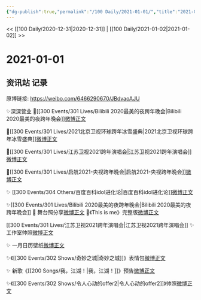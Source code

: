 ```yaml
---
{"dg-publish":true,"permalink":"/100 Daily/2021-01-01/","title":"2021-01-01","created":"2023-04-08T18:25:35.530+08:00","updated":"2023-04-08T20:39:28.808+08:00"}
---
```



<< [[100 Daily/2020-12-31\|2020-12-31]] | [[100 Daily/2021-01-02\|2021-01-02]] >>

# 2021-01-01

## 资讯站 记录

原博链接: https://weibo.com/6466290670/JBdvaoAJU

✨深深营业
💫[[300 Events/301 Lives/Bilibili 2020最美的夜跨年晚会\|Bilibili 2020最美的夜跨年晚会]][微博正文](https://m.weibo.cn/6466290670/4588651420065624)

💫[[300 Events/301 Lives/2021北京卫视环球跨年冰雪盛典\|2021北京卫视环球跨年冰雪盛典]][微博正文](https://m.weibo.cn/6466290670/4588685952295740)

💫[[300 Events/301 Lives/江苏卫视2021跨年演唱会\|江苏卫视2021跨年演唱会]][微博正文](https://m.weibo.cn/6466290670/4588690791208169)

💫[[300 Events/301 Lives/启航2021-央视跨年晚会\|启航2021-央视跨年晚会]][微博正文](https://m.weibo.cn/6466290670/4588699126600147)

✨ [[300 Events/304 Others/百度百科idol进化论\|百度百科idol进化论]][微博正文](https://m.weibo.cn/6466290670/4588518472686404)

✨[[300 Events/301 Lives/Bilibili 2020最美的夜跨年晚会\|Bilibili 2020最美的夜跨年晚会]]
💫 舞台照分享[微博正文](https://m.weibo.cn/6466290670/4588664174941940)
💫《This is me》完整版[微博正文](https://m.weibo.cn/6466290670/4588539418772403)

[[300 Events/301 Lives/江苏卫视2021跨年演唱会\|江苏卫视2021跨年演唱会]]
✨ 工作室帅照[微博正文](https://m.weibo.cn/6466290670/4588660093622637)

✨ 一月日历壁纸[微博正文](https://m.weibo.cn/6466290670/4588490874683524)

✨《[[300 Events/302 Shows/奇妙之城\|奇妙之城]]》表情包[微博正文](https://m.weibo.cn/6466290670/4588571320914245)

✨ 新歌《[[200 Songs/我，江湖！\|我，江湖！]]》预告[微博正文](https://m.weibo.cn/6466290670/4588543186310370)

✨《[[300 Events/302 Shows/令人心动的offer2\|令人心动的offer2]]》帅照[微博正文](https://m.weibo.cn/6466290670/4588577305923995)
